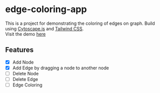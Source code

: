 # edge-coloring-app

This is a project for demonstrating the coloring of edges on graph. Build using [Cytoscape.js](http://js.cytoscape.org) and [Tailwind CSS](http://tailwindcss.com).  
Visit the demo [here](https://edge-coloring-app.vercel.app/)

## Features
- [x] Add Node
- [x] Add Edge by dragging a node to another node
- [ ] Delete Node
- [ ] Delete Edge
- [ ] Edge Coloring

